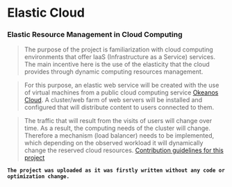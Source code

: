 # Elastic Cloud
### Elastic Resource Management in Cloud Computing

>The purpose of the project is familiarization with cloud computing environments that offer IaaS (Infrastructure as a Service) services.
The main incentive here is the use of the elasticity that the cloud provides through dynamic computing resources management.

>For this purpose, an elastic web service will be created with the use of virtual machines from a public cloud computing service [Okeanos Cloud](https://okeanos.grnet.gr/).
A cluster/web farm of web servers will be installed and configured that will distribute content to users connected to them.

>The traffic that will result from the visits of users will change over time. As a result, the computing needs of the cluster will change.
Therefore a mechanism (load balancer) needs to be implemented, which depending on the observed workload it will dynamically change the reserved cloud resources.
[Contribution guidelines for this project](docs/CONTRIBUTING.md)


**```The project was uploaded as it was firstly written without any code or optimization change.```**
